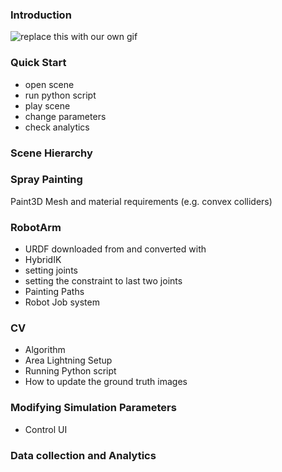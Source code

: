 ### Introduction

![replace this with our own gif](https://phillipscorp.com/india/wp-content/uploads/sites/3/2020/07/ur10e.gif)

### Quick Start
  * open scene
  * run python script
  * play scene
  * change parameters
  * check analytics

### Scene Hierarchy

### Spray Painting
Paint3D
Mesh and material requirements (e.g. convex colliders)

### RobotArm
  * URDF downloaded from and converted with
  * HybridIK
  * setting joints
  * setting the constraint to last two joints
  * Painting Paths
  * Robot Job system

### CV 
 * Algorithm
 * Area Lightning Setup
 * Running Python script
 * How to update the ground truth images

### Modifying Simulation Parameters
  * Control UI

### Data collection and Analytics
